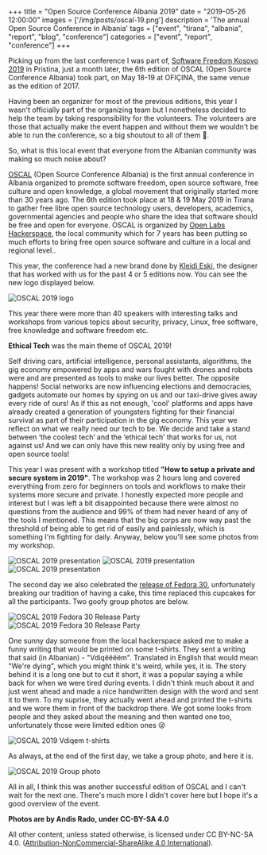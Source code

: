 +++
title = "Open Source Conference Albania 2019"
date = "2019-05-26 12:00:00"
images = ['/img/posts/oscal-19.png']
description = 'The annual Open Source Conference in Albania'
tags = ["event", "tirana", "albania", "report", "blog", "conference"]
categories = ["event", "report", "conference"]
+++

Picking up from the last conference I was part of, [Software Freedom Kosovo 2019](/sfk-2019) in Pristina, just a month later, the 6th edition of OSCAL (Open Source Conference Albania) took part, on May 18-19 at OFIÇINA, the same venue as the edition of 2017.

Having been an organizer for most of the previous editions, this year I wasn't officially part of the organizing team but I nonetheless decided to help the team by taking responsibility for the volunteers. The volunteers are those that actually make the event happen and without them we wouldn't be able to run the conference, so a big shoutout to all of them 🤗.

So, what is this local event that everyone from the Albanian community was making so much noise about?

[OSCAL](https://osc.al) (Open Source Conference Albania) is the first annual conference in Albania organized to promote software freedom, open source software, free culture and open knowledge, a global movement that originally started more than 30 years ago. The 6th edition took place at 18 & 19 May 2019 in Tirana to gather free libre open source technology users, developers, academics, governmental agencies and people who share the idea that software should be free and open for everyone. OSCAL is organized by [Open Labs Hackerspace](https://openlabs.cc), the local community which for 7 years has been putting so much efforts to bring free open source software and culture in a local and regional level..

This year, the conference had a new brand done by [Kleidi Eski](http://lightandmoving.com/), the designer that has worked with us for the past 4 or 5 editions now. You can see the new logo displayed below.

![OSCAL 2019 logo](/img/posts/oscal2019-logo.png)

This year there were more than 40 speakers with interesting talks and workshops from various topics about security, privacy, Linux, free software, free knowledge and software freedom etc.

**Ethical Tech** was the main theme of OSCAL 2019!

Self driving cars, artificial intelligence, personal assistants, algorithms, the gig economy empowered by apps and wars fought with drones and robots were and are presented as tools to make our lives better. The opposite happens! Social networks are now influencing elections and democracies, gadgets automate our homes by spying on us and our taxi-drive gives away every ride of ours! As if this as not enough, 'cool' platforms and apps have already created a generation of youngsters fighting for their financial survival as part of their participation in the gig economy. This year we reflect on what we really need our tech to be. We decide and take a stand between ‘the coolest tech’ and the ‘ethical tech’ that works for us, not against us! And we can only have this new reality only by using free and open source tools!

This year I was present with a workshop titled **"How to setup a private and secure system in 2019"**. The workshop was 2 hours long and covered everything from zero for beginners on tools and workflows to make their systems more secure and private. I honestly expected more people and interest but I was left a bit disappointed because there were almost no questions from the audience and 99% of them had never heard of any of the tools I mentioned. This means that the big corps are now way past the threshold of being able to get rid of easily and painlessly, which is something I'm fighting for daily. Anyway, below you'll see some photos from my workshop.

![OSCAL 2019 presentation](/img/posts/oscal2019-workshop-1.jpg)
![OSCAL 2019 presentation](/img/posts/oscal2019-workshop-2.jpg)
![OSCAL 2019 presentation](/img/posts/oscal2019-workshop-3.jpg)

The second day we also celebrated the [release of Fedora 30](https://www.fedoraproject.org/wiki/Releases/30/ChangeSet), unfortunately breaking our tradition of having a cake, this time replaced this cupcakes for all the participants. Two goofy group photos are below.

![OSCAL 2019 Fedora 30 Release Party](/img/posts/oscal2019-frparty-1.jpg)
![OSCAL 2019 Fedora 30 Release Party](/img/posts/oscal2019-frparty-2.jpg)

One sunny day someone from the local hackerspace asked me to make a funny writing that would be printed on some t-shirts. They sent a writing that said (in Albanian) - "Vdiqëëëëm". Translated in English that would mean "We're dying", which you might think it's weird, while yes, it is. The story behind it is a long one but to cut it short, it was a popular saying a while back for when we were tired during events. I didn't think much about it and just went ahead and made a nice handwritten design with the word and sent it to them. To my suprise, they actually went ahead and printed the t-shirts and we wore them in front of the backdrop there. We got some looks from people and they asked about the meaning and then wanted one too, unfortunately those were limited edition ones 😜

![OSCAL 2019 Vdiqem t-shirts](/img/posts/oscal2019-tshirts.jpg)

As always, at the end of the first day, we take a group photo, and here it is.

![OSCAL 2019 Group photo](/img/posts/oscal2019-group-photo.jpg)

All in all, I think this was another successful edition of OSCAL and I can't wait for the next one. There's much more I didn't cover here but I hope it's a good overview of the event.

**Photos are by Andis Rado, under CC-BY-SA 4.0**

All other content, unless stated otherwise, is licensed under CC BY-NC-SA 4.0. ([Attribution-NonCommercial-ShareAlike 4.0 International](https://creativecommons.org/licenses/by-nc-sa/4.0/)).
